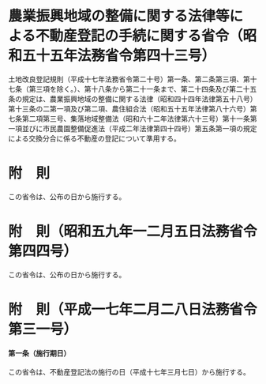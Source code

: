 # 農業振興地域の整備に関する法律等による不動産登記の手続に関する省令（昭和五十五年法務省令第四十三号）
土地改良登記規則（平成十七年法務省令第二十号）第一条、第二条第三項、第十七条（第三項を除く。）、第十八条から第二十一条まで、第二十四条及び第二十五条の規定は、農業振興地域の整備に関する法律（昭和四十四年法律第五十八号）第十三条の二第一項及び第二項、農住組合法（昭和五十五年法律第八十六号）第七条第二項第三号、集落地域整備法（昭和六十二年法律第六十三号）第十一条第一項並びに市民農園整備促進法（平成二年法律第四十四号）第五条第一項の規定による交換分合に係る不動産の登記について準用する。
# 附　則
この省令は、公布の日から施行する。
# 附　則（昭和五九年一二月五日法務省令第四四号）
この省令は、公布の日から施行する。
# 附　則（平成一七年二月二八日法務省令第三一号）
#### 第一条（施行期日）
この省令は、不動産登記法の施行の日（平成十七年三月七日）から施行する。
